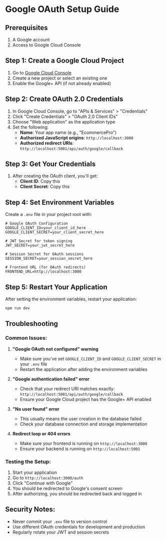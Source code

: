 # Google OAuth Setup Guide

## Prerequisites
1. A Google account
2. Access to Google Cloud Console

## Step 1: Create a Google Cloud Project
1. Go to [Google Cloud Console](https://console.cloud.google.com/)
2. Create a new project or select an existing one
3. Enable the Google+ API (if not already enabled)

## Step 2: Create OAuth 2.0 Credentials
1. In Google Cloud Console, go to "APIs & Services" > "Credentials"
2. Click "Create Credentials" > "OAuth 2.0 Client IDs"
3. Choose "Web application" as the application type
4. Set the following:
   - **Name**: Your app name (e.g., "EcommercePro")
   - **Authorized JavaScript origins**: `http://localhost:3000`
   - **Authorized redirect URIs**: `http://localhost:5001/api/auth/google/callback`

## Step 3: Get Your Credentials
1. After creating the OAuth client, you'll get:
   - **Client ID**: Copy this
   - **Client Secret**: Copy this

## Step 4: Set Environment Variables
Create a `.env` file in your project root with:

```env
# Google OAuth Configuration
GOOGLE_CLIENT_ID=your_client_id_here
GOOGLE_CLIENT_SECRET=your_client_secret_here

# JWT Secret for token signing
JWT_SECRET=your_jwt_secret_here

# Session Secret for OAuth sessions
SESSION_SECRET=your_session_secret_here

# Frontend URL (for OAuth redirects)
FRONTEND_URL=http://localhost:3000
```

## Step 5: Restart Your Application
After setting the environment variables, restart your application:

```bash
npm run dev
```

## Troubleshooting

### Common Issues:

1. **"Google OAuth not configured" warning**
   - Make sure you've set `GOOGLE_CLIENT_ID` and `GOOGLE_CLIENT_SECRET` in your `.env` file
   - Restart the application after adding the environment variables

2. **"Google authentication failed" error**
   - Check that your redirect URI matches exactly: `http://localhost:5001/api/auth/google/callback`
   - Ensure your Google Cloud project has the Google+ API enabled

3. **"No user found" error**
   - This usually means the user creation in the database failed
   - Check your database connection and storage implementation

4. **Redirect loop or 404 errors**
   - Make sure your frontend is running on `http://localhost:3000`
   - Ensure your backend is running on `http://localhost:5001`

### Testing the Setup:
1. Start your application
2. Go to `http://localhost:3000/auth`
3. Click "Continue with Google"
4. You should be redirected to Google's consent screen
5. After authorizing, you should be redirected back and logged in

## Security Notes:
- Never commit your `.env` file to version control
- Use different OAuth credentials for development and production
- Regularly rotate your JWT and session secrets